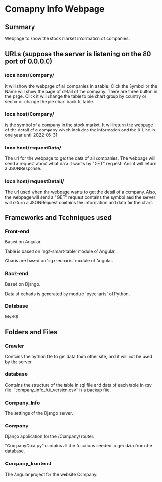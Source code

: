 # Comapny Info Webpage

## Summary

Webpage to show the stock market information of companies.

## URLs (suppose the server is listening on the 80 port of 0.0.0.0)

### localhost/Company/

It will show the webpage of all companies in a table. Click the Symbol or the Name will show the page of detail of the company. There are three button in the page. Click it will change the table to pie chart group by country or sector or change the pie chart back to table.

### localhost/Company/<Symbol>

<Symbol> is the symbol of a company in the stock market. It will return the webpage of the detail of a company which includes the information and the K-Line in one year until 2022-05-31

### localhost/requestData/

The url for the webpage to get the data of all companies. The webpage will send a request about what data it wants by "GET" request. And it will return a JSONResponse.

### localhost/requestDetail/

The url used when the webpage wants to get the detail of a company. Also, the webpage will send a "GET" request contains the symbol and the server will return a JSONRequest contains the information and data for the chart.

## Frameworks and Techniques used

### Front-end

Based on Angular. 

Table is based on 'ng2-smart-table' module of Angular.

Charts are based on 'ngx-echarts' module of Angular. 

### Back-end

Based on Django.

Data of echarts is generated by module 'pyecharts' of Python.

### Database

MySQL

## Folders and Files

### Crawler

Contains the python file to get data from other site, and it will not be used by the server.

### database

Contains the structure of the table in sql file and data of each table in csv file. "company_info_full_version.csv" is a backup file.

### Company_Info

The settings of the Django server.

### Company

Django application for the /Company/ router. 

"CompanyData.py" contains all the functions needed to get data from the database.

### Company_frontend

The Angular project for the website Company.
